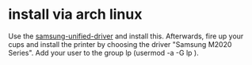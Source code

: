 # install via arch linux

Use the [samsung-unified-driver](https://aur.archlinux.org/packages/samsung-unified-driver/) and install this.
Afterwards, fire up your cups and install the printer by choosing the driver "Samsung M2020 Series".
Add your user to the group lp (usermod -a -G lp <user name>).
